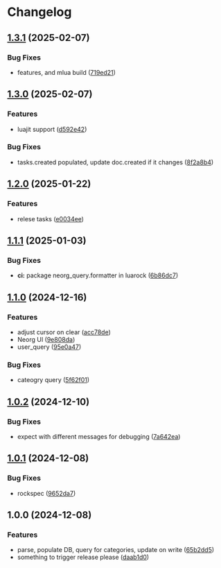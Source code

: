 # Changelog

## [1.3.1](https://github.com/benlubas/neorg-query/compare/v1.3.0...v1.3.1) (2025-02-07)


### Bug Fixes

* features, and mlua build ([719ed21](https://github.com/benlubas/neorg-query/commit/719ed2169de75f52976ce1dabd826aca571bb893))

## [1.3.0](https://github.com/benlubas/neorg-query/compare/v1.2.0...v1.3.0) (2025-02-07)


### Features

* luajit support ([d592e42](https://github.com/benlubas/neorg-query/commit/d592e42e254ec2a7614577e7651e41a87c7f50ce))


### Bug Fixes

* tasks.created populated, update doc.created if it changes ([8f2a8b4](https://github.com/benlubas/neorg-query/commit/8f2a8b4b99326ef8cbe48b36b7dba4885aea4f2f))

## [1.2.0](https://github.com/benlubas/neorg-query/compare/v1.1.1...v1.2.0) (2025-01-22)


### Features

* relese tasks ([e0034ee](https://github.com/benlubas/neorg-query/commit/e0034ee95b73d0f6421e12480e8a23d3c4bfb2d1))

## [1.1.1](https://github.com/benlubas/neorg-query/compare/v1.1.0...v1.1.1) (2025-01-03)


### Bug Fixes

* **ci:** package neorg_query.formatter in luarock ([6b86dc7](https://github.com/benlubas/neorg-query/commit/6b86dc7c3077a0384b9853f48e8e1cdcb4fa5aaf))

## [1.1.0](https://github.com/benlubas/neorg-query/compare/v1.0.2...v1.1.0) (2024-12-16)


### Features

* adjust cursor on clear ([acc78de](https://github.com/benlubas/neorg-query/commit/acc78de3a9762b1f972486b75c28fb06acff5941))
* Neorg UI ([9e808da](https://github.com/benlubas/neorg-query/commit/9e808da5984b4e297332586b53bae96622d90e6c))
* user_query ([95e0a47](https://github.com/benlubas/neorg-query/commit/95e0a4744c255ad9351106031411db36100c2097))


### Bug Fixes

* cateogry query ([5f62f01](https://github.com/benlubas/neorg-query/commit/5f62f01610072fdda2d2c4c61488db63e7556177))

## [1.0.2](https://github.com/benlubas/neorg-query/compare/v1.0.1...v1.0.2) (2024-12-10)


### Bug Fixes

* expect with different messages for debugging ([7a642ea](https://github.com/benlubas/neorg-query/commit/7a642ea1fe4a5e0c08cfa35f381f0bbe5f225198))

## [1.0.1](https://github.com/benlubas/neorg-query/compare/v1.0.0...v1.0.1) (2024-12-08)


### Bug Fixes

* rockspec ([9652da7](https://github.com/benlubas/neorg-query/commit/9652da7f38148152f211dbf975f95065cb46ce64))

## 1.0.0 (2024-12-08)


### Features

* parse, populate DB, query for categories, update on write ([65b2dd5](https://github.com/benlubas/neorg-query/commit/65b2dd53cdb39e6ec7746cc7b01556f653db7ddf))
* something to trigger release please ([daab1d0](https://github.com/benlubas/neorg-query/commit/daab1d09db9a302cf84eef7bc553651448c976da))
